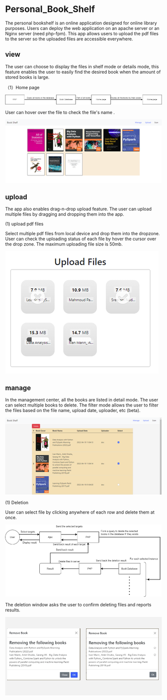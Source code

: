 # Personal_Book_Shelf

The personal bookshelf is an online application designed for online library purposes. Users can deploy the web application on an apache server or an Nginx server (need php-fpm). This app allows users to upload the pdf files to the server so the uploaded files are accessible everywhere. 

## view
The user can choose to display the files in shelf mode or details mode, this feature enables the user to easily find the desired book when the amount of stored books is large. 

（1）Home page

![alt text](https://github.com/Yuliang795/Personal_Book_Shelf/blob/main/logistics_img/homepage/View.png)

User can  hover over the file to check the file's name .

![alt text](https://github.com/Yuliang795/Personal_Book_Shelf/blob/main/logistics_img/homepage/home_page.png)

## upload
The app also enables drag-n-drop upload feature. The user can upload multiple files by dragging and dropping them into the app. 

(1) upload pdf files

Select multiple pdf files from local device and drop them into the dropzone. User can check the uploading status of each file by hover the cursor over the drop zone. The maximum uploading file size is 50mb. 

![alt text](https://github.com/Yuliang795/Personal_Book_Shelf/blob/main/logistics_img/upload/1upload_file.png)

## manage
In the management center, all the books are listed in detail mode. The user can select multiple books to delete. The filter mode allows the user to filter the files based on the file name, upload date, uploader, etc (beta).

![alt text](https://github.com/Yuliang795/Personal_Book_Shelf/blob/main/logistics_img/manage/manage.png)

(1) Deletion

User can select file by clicking anywhere of each row and delete them at once.

![alt text](https://github.com/Yuliang795/Personal_Book_Shelf/blob/main/logistics_img/manage/Deletion.png)

The deletion window asks the user to confirm deleting files and reports results.

![alt text](https://github.com/Yuliang795/Personal_Book_Shelf/blob/main/logistics_img/manage/delete_1.png)